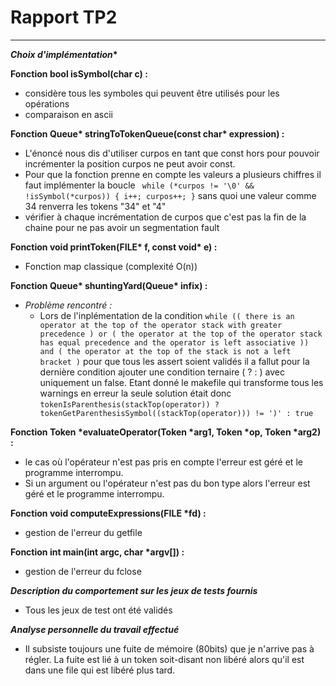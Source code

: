 # Rapport TP2

---
__*Choix d'implémentation**__ 


__Fonction bool isSymbol(char c) :__
  - considère tous les symboles qui peuvent être utilisés pour les opérations
  - comparaison en ascii

__Fonction Queue* stringToTokenQueue(const char* expression) :__
  - L'énoncé nous dis d'utiliser curpos en tant que const hors pour pouvoir incrémenter la position curpos ne peut avoir const.
  - Pour que la fonction prenne en compte les valeurs a plusieurs chiffres il faut implémenter la boucle ``` while (*curpos != '\0' && !isSymbol(*curpos)) {
                i++;
                curpos++;
            }``` sans quoi une valeur comme 34 renverra les tokens "34" et "4"
- vérifier à chaque incrémentation de curpos que c'est pas la fin de la chaine pour ne pas avoir un segmentation fault

__Fonction void printToken(FILE* f, const void* e) :__
- Fonction map classique (complexité O(n))

__Fonction Queue* shuntingYard(Queue* infix) :__
-  *Problème rencontré :*
     - Lors de l'inplémentation de la condition ``` while (( there is an operator at the top of the operator stack with greater precedence ) or ( the operator at the top of the operator stack has equal precedence and the operator is left associative )) and ( the operator at the top of the stack is not a left bracket ) ``` pour que tous les assert soient validés il a fallut pour la dernière condition ajouter une condition ternaire ( ? : ) avec uniquement un false. Etant donné le makefile qui transforme tous les warnings en erreur la seule solution était donc ``` tokenIsParenthesis(stackTop(operator)) ? tokenGetParenthesisSymbol((stackTop(operator))) != ')' : true ```

__Fonction Token *evaluateOperator(Token *arg1, Token *op, Token *arg2) :__
- le cas où l'opérateur n'est pas pris en compte l'erreur est géré et le programme interrompu.
- Si un argument ou l'opérateur n'est pas du bon type alors l'erreur est géré et le programme interrompu.

__Fonction void computeExpressions(FILE *fd) :__ 
- gestion de l'erreur du getfile

__Fonction int main(int argc, char *argv[]) :__
- gestion de l'erreur du fclose


__*Description du comportement sur les jeux de tests fournis*__

- Tous les jeux de test ont été validés


__*Analyse personnelle du travail effectué*__

- Il subsiste toujours une fuite de mémoire (80bits) que je n'arrive pas à régler. La fuite est lié à un token soit-disant non libéré alors qu'il est dans une file qui est libéré plus tard.


